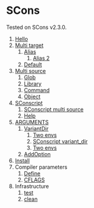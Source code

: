 # SCons

Tested on SCons v2.3.0.

1.  [Hello](hello/)
1.  [Multi target](multi-target/)
    1.  [Alias](alias/)
        1. [Alias 2](alias2/)
    1.  [Default](default/)
1.  [Multi source](multi-source/)
    1.  [Glob](glob/)
    1.  [Library](library/)
    1.  [Command](command/)
    1.  [Object](object/)
1.  [SConscript](sconscript/)
    1.  [SConscript multi source](sconscript-multi-source/)
    1.  [Help](help/)
1.  [ARGUMENTS](arguments/)
    1.  [VariantDir](variant-dir/)
        1.  [Two envs](two-envs/)
        1.  [SConscript variant_dir](sconscript-variant/)
        1.  [Two envs](two-envs/)
    1.  [AddOption](add-option/)
1.  [Install](install/)
1.  Compiler parameters
    1.  [Define](define/)
    1.  [CFLAGS](cflags/)
1.  Infrastructure
    1.  [test](test)
    1.  [clean](clean)
